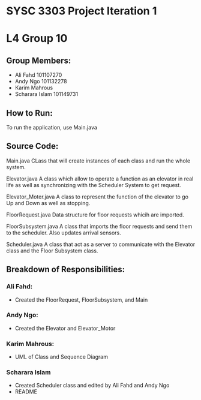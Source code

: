 # SYSC 3303 Project Iteration 1 
# L4 Group 10

## Group Members:
 - Ali Fahd 101107270
 - Andy Ngo 101132278
 - Karim Mahrous
 - Scharara Islam 101149731

## How to Run:
To run the application, use Main.java

## Source Code:

Main.java
CLass that will create instances of each class and run the whole system.

Elevator.java
A class which allow to operate a function as an elevator in real life as well as synchronizing with the Scheduler System to get request.

Elevator_Moter.java
A class to represent the function of the elevator to go Up and Down as well as stopping.

FloorRequest.java
Data structure for floor requests whicih are imported.

FloorSubsystem.java
A class that imports the floor requests and send them to the scheduler. Also updates arrival sensors.

Scheduler.java
A class that act as a server to communicate with the Elevator class and the Floor Subsystem class.

## Breakdown of Responsibilities:
### Ali Fahd:
 - Created the FloorRequest, FloorSubsystem, and Main

### Andy Ngo:
- Created the Elevator and Elevator_Motor

### Karim Mahrous:
 - UML of Class and Sequence Diagram

### Scharara Islam 
- Created Scheduler class and edited by Ali Fahd and Andy Ngo
- README
